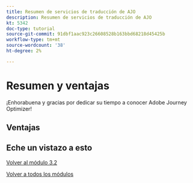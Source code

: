 ```yaml
---
title: Resumen de servicios de traducción de AJO
description: Resumen de servicios de traducción de AJO
kt: 5342
doc-type: tutorial
source-git-commit: 91dbf1aac923c26608528b163bbd68218d45425b
workflow-type: tm+mt
source-wordcount: '38'
ht-degree: 2%

---
```


# Resumen y ventajas

¡Enhorabuena y gracias por dedicar su tiempo a conocer Adobe Journey Optimizer!

## Ventajas

## Eche un vistazo a esto

[Volver al módulo 3.2](./ajotranslationsvcs.md)

[Volver a todos los módulos](../../../overview.md)
